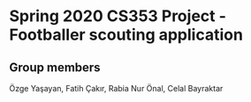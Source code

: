 # Spring 2020 CS353 Project - Footballer scouting application

## Group members
Özge Yaşayan, 
Fatih Çakır, 
Rabia Nur Önal, 
Celal Bayraktar
